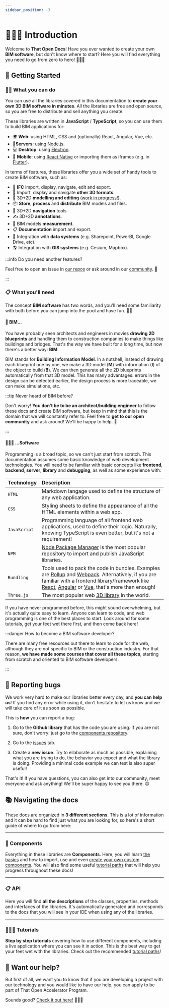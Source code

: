 ```yaml
---
sidebar_position: -3
---
```


# 👨🏻‍💻 Introduction

Welcome to **That Open Docs**! Have you ever wanted to create your own **BIM software**, but don't know where to start? Here you will find everything you need to go from zero to hero! 🏢👩‍💻

## 🚀 Getting Started

### 💪🏻 What you can do

You can use all the libraries covered in this documentation to **create your own 3D BIM software in minutes**. All the libraries are free and open source, so you are free to distribute and sell anything you create.

These libraries are written in **JavaScript** / **TypeScript**, so you can use them to build BIM applications for:

- 🌍 **Web**: using HTML, CSS and (optionally) React, Angular, Vue, etc. 
- 📁**Servers**: using [Node.js](https://nodejs.org/en).
- 💻 **Desktop**: using [Electron](https://www.electronjs.org/).
- 📱 **Mobile**: using [React Native](https://reactnative.dev/) or importing them as iframes (e.g. in [Flutter](https://flutter.dev/?gclid=Cj0KCQjwla-hBhD7ARIsAM9tQKtnYys_qfZzrZnef2XC9CgX4ior2PT7sankU4BxHD_MrcGgySEUOgUaAvsbEALw_wcB&gclsrc=aw.ds)).

In terms of features, these libraries offer you a wide set of handy tools to create BIM software, such as:

- 🏢 **IFC** import, display, navigate, edit and export.
- 🌳 Import, display and navigate **other 3D formats**.
- 🚀 3D+2D **modelling and editing** ([work in progress!](https://github.com/ThatOpen/engine_clay)).
- 📦 **Store**, **process** and **distribute** BIM models and files.
- 🔎 3D+2D **navigation** tools
- ✍ 3D+2D **annotations**.
- 📏 BIM models **measurement**.
- 📋 **Documentation** import and export.
- 🤝 Integration with **data systems** (e.g. Sharepoint, PowerBI, Google Drive, etc).
- 🌎 Integration with **GIS systems** (e.g. Cesium, Mapbox).

:::info Do you need another features?

Feel free to open an issue in [our repos](https://github.com/ThatOpen/) or ask around in our [community](https://people.thatopen.com/). 🚀

:::


### 📋 What you'll need

The concept **BIM software** has two words, and you'll need some familiarity with both before you can jump into the pool and have fun. 🏊‍♂️ 

#### 🏢 BIM...

You have probably seen architects and engineers in movies **drawing 2D blueprints** and handling them to construction companies to make things like buildings and bridges. That's the way we have built for a long time, but now there's a better way: **BIM**.

BIM stands for **Building Information Model**. In a nutshell, instead of drawing each blueprint one by one, we make a 3D model (**M**) with information (**I**) of the object to build (**B**). We can then generate all the 2D blueprints automatically from that 3D model. This has many advantages: errors in the design can be detected earlier, the design process is more traceable, we can make simulations, etc.

:::tip Never heard of BIM before?

Don't worry! **You don't be to be an architect/building engineer** to follow these docs and create BIM software, but keep in mind that this is the domain that we will constantly refer to. Feel free to **get to our open community** and ask around! We'll be happy to help. 🍻

:::

#### 🧑🏻‍💻 ...Software

Programming is a broad topic, so we can't just start from scratch. This documentation assumes some basic knowledge of web development technologies. You will need to be familiar with basic concepts like **frontend**, **backend**, **server**, **library** and **debugging**, as well as some experience with:

| Technology   | Description                                                                                                                                                                                                                                                                                                               |
|:-------------|:--------------------------------------------------------------------------------------------------------------------------------------------------------------------------------------------------------------------------------------------------------------------------------------------------------------------------|
| `HTML`       | Markdown langage used to define the structure of any web application.                                                                                                                                                                                                                                                     | 
| `CSS`        | Styling sheets to define the appearance of all the HTML elements within a web app.                                                                                                                                                                                                                                        | 
| `JavaScript` | Programming language of all frontend web applications, used to define their logic. Naturally, knowing TypeScript is even better, but it's not a requirement!                                                                                                                                                              | 
| `NPM`        | [Node Package Manager](https://npmjs.com/) is the most popular repository to import and publish JavaScript libraries.                                                                                                                                                                                                     | 
| `Bundling`   | Tools used to pack the code in bundles. Examples are [Rollup](https://rollupjs.org/) and [Webpack](https://webpack.js.org/). Alternatively, if you are familiar with a frontend library/framework like [React](https://react.dev/), [Angular](https://angular.io/) or [Vue](https://vuejs.org/), that's more than enough! |
| `Three.js`   | The most popular web [3D library](https://threejs.org/) in the world.                                                                                                                                                                                                                                                     | 



If you have never programmed before, this might sound overwhelming, but it's actually quite easy to learn. Anyone can learn to code, and web programming is one of the best places to start. Look around for some tutorials, get your feet wet there first, and then come back here!

:::danger How to become a BIM software developer?

There are many free resources out there to learn to code for the web, although they are not specific to BIM or the construction industry. For that reason, **we have made some courses that cover all these topics**, starting from scratch and oriented to BIM software developers.

:::

## 🐞 Reporting bugs

We work very hard to make our libraries better every day, and **you can help us**! If you find any error while using it, don't hesitate to let us know and we will take care of it as soon as possible.

This is **how** you can report a bug:

1. Go to the **Github library** that has the code you are using. If you are not sure, don't worry: just go to the [components repository](https://github.com/ThatOpen/engine_components).

2. Go to the [issues](https://github.com/ThatOpen/engine_components/issues) tab.

3. Create a **new issue**. Try to ellaborate as much as possible, explaining what you are trying to do, the behavior you expect and what the library is doing. Providing a minimal code example we can test is also super useful!

That's it! If you have questions, you can also get into our community, meet everyone and ask anything! We'll be super happy to see you there. 😊


## 📚 Navigating the docs

These docs are organized in **3 different sections**. This is a lot of information and it can be hard to find just what you are looking for, so here's a short guide of where to go from here:

___
### 🧩 Components

Everything in these libraries are **Components**. Here, you will learn [the basics](components/getting-started.md) and how to import, use and even [create your own custom components](components/creating-components.md). You will also find some useful [tutorial paths](components/tutorial-paths.md) that will help you progress throughout these docs!

___
### 📋 API

Here you will find **all the descriptions** of the classes, properties, methods and interfaces of the libraries. It's automatically generated and corresponds to the docs that you will see in your IDE when using any of the libraries.

___
### 👩🏻‍🏫 Tutorials

**Step by step tutorials** covering how to use different components, including a live application where you can see it in action. This is the best way to get your feet wet with the libraries. Check out the recommended [tutorial paths](components/tutorial-paths.md)!


## 🤝 Want our help?

But first of all, we want you to know that if you are developing a project with our technology and you would like to have our help, you can apply to be part of That Open Accelerator Program.

Sounds good? [Check it out here!](https://thatopen.com/accelerator) 🚀🚀🚀
